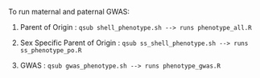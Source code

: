 To run maternal and paternal GWAS:


1. Parent of Origin : `qsub shell_phenotype.sh --> runs phenotype_all.R`

2. Sex Specific Parent of Origin : `qsub ss_shell_phenotype.sh --> runs ss_phenotype_po.R`

2. GWAS : `qsub gwas_phenotype.sh --> runs phenotype_gwas.R`
